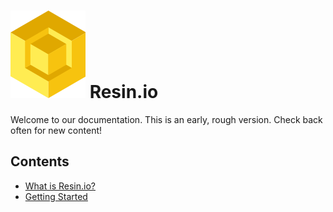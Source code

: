#  ![logo](img/logo.svg) Resin.io

Welcome to our documentation. This is an early, rough version. Check back often
for new content!

## Contents

* [What is Resin.io?](/pages/about.md)
* [Getting Started](/pages/gettingStarted.md)
